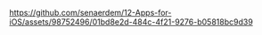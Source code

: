 

https://github.com/senaerdem/12-Apps-for-iOS/assets/98752496/01bd8e2d-484c-4f21-9276-b05818bc9d39

